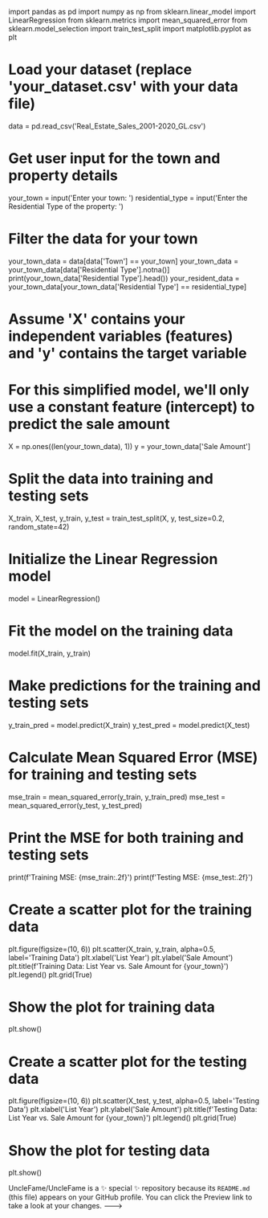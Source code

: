 import pandas as pd
import numpy as np
from sklearn.linear_model import LinearRegression
from sklearn.metrics import mean_squared_error
from sklearn.model_selection import train_test_split
import matplotlib.pyplot as plt

# Load your dataset (replace 'your_dataset.csv' with your data file)
data = pd.read_csv('Real_Estate_Sales_2001-2020_GL.csv')

# Get user input for the town and property details
your_town = input('Enter your town: ')
residential_type = input('Enter the Residential Type of the property: ')

# Filter the data for your town
your_town_data = data[data['Town'] == your_town]
your_town_data = your_town_data[data['Residential Type'].notna()]
print(your_town_data['Residential Type'].head())
your_resident_data = your_town_data[your_town_data['Residential Type'] == residential_type]

# Assume 'X' contains your independent variables (features) and 'y' contains the target variable
# For this simplified model, we'll only use a constant feature (intercept) to predict the sale amount
X = np.ones((len(your_town_data), 1))
y = your_town_data['Sale Amount']

# Split the data into training and testing sets
X_train, X_test, y_train, y_test = train_test_split(X, y, test_size=0.2, random_state=42)

# Initialize the Linear Regression model
model = LinearRegression()

# Fit the model on the training data
model.fit(X_train, y_train)

# Make predictions for the training and testing sets
y_train_pred = model.predict(X_train)
y_test_pred = model.predict(X_test)

# Calculate Mean Squared Error (MSE) for training and testing sets
mse_train = mean_squared_error(y_train, y_train_pred)
mse_test = mean_squared_error(y_test, y_test_pred)

# Print the MSE for both training and testing sets
print(f'Training MSE: {mse_train:.2f}')
print(f'Testing MSE: {mse_test:.2f}')

# Create a scatter plot for the training data
plt.figure(figsize=(10, 6))
plt.scatter(X_train, y_train, alpha=0.5, label='Training Data')
plt.xlabel('List Year')
plt.ylabel('Sale Amount')
plt.title(f'Training Data: List Year vs. Sale Amount for {your_town}')
plt.legend()
plt.grid(True)

# Show the plot for training data
plt.show()

# Create a scatter plot for the testing data
plt.figure(figsize=(10, 6))
plt.scatter(X_test, y_test, alpha=0.5, label='Testing Data')
plt.xlabel('List Year')
plt.ylabel('Sale Amount')
plt.title(f'Testing Data: List Year vs. Sale Amount for {your_town}')
plt.legend()
plt.grid(True)

# Show the plot for testing data
plt.show()

UncleFame/UncleFame is a ✨ special ✨ repository because its `README.md` (this file) appears on your GitHub profile.
You can click the Preview link to take a look at your changes.
--->
